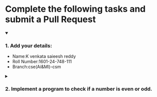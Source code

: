 # Complete the following tasks and submit a Pull Request
<details open>
<summary><h3>1. Add your details: </h3></summary>
<ul>
  <li> Name:K venkata saieesh reddy </li>
  <li> Roll Number:1601-24-748-111 </li>
  <li> Branch:cse(Ai&Ml)-csm </li>
</ul>
</details>
<details>
<summary><h3> 2. Implement a program to check if a number is even or odd. </h3></summary>
<ul>
  <li> Create a new file in the repository and add your code. </li>
  <li> Use any programming language of your choice. </li>
</ul>
</details>
